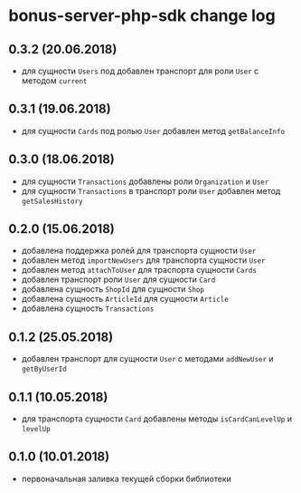 # bonus-server-php-sdk change log

## 0.3.2 (20.06.2018)
- для сущности `Users` под добавлен транспорт для роли `User` с методом `current`

## 0.3.1 (19.06.2018)
- для сущности `Cards` под ролью `User` добавлен метод `getBalanceInfo`

## 0.3.0 (18.06.2018)
- для сущности `Transactions` добавлены роли `Organization` и `User`
- для сущности `Transactions` в транспорт роли `User` добавлен метод `getSalesHistory`

## 0.2.0 (15.06.2018)
- добавлена поддержка ролей для транспорта сущности `User`
- добавлен метод `importNewUsers` для транспорта сущности `User`
- добавлен метод `attachToUser` для траспорта сущности `Cards`
- добавлен транспорт роли `User` для сущности `Card`
- добавлена сущность `ShopId` для сущности `Shop`
- добавлена сущность `ArticleId` для сущности `Article`
- добавлена сущность `Transactions`

## 0.1.2 (25.05.2018)
- добавлен транспорт для сущности `User` c методами `addNewUser` и `getByUserId`

## 0.1.1 (10.05.2018)
- для транспорта сущности `Card` добавлены методы `isCardCanLevelUp` и `levelUp` 

## 0.1.0 (10.01.2018)
* первоначальная заливка текущей сборки библиотеки